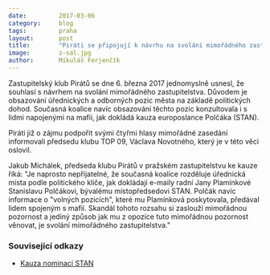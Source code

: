 ```yaml
---
date:         2017-03-06
category:     blog
tags:         praha
layout:       post
title:        "Piráti se připojují k návrhu na svolání mimořádného zastupitelstva kvůli ovlivňování výběrových řízení v Praze mafiánskými strukturami." 
image:        z-sal.jpg
author:       Mikuláš Ferjenčík
---
```


Zastupitelský klub Pirátů se dne 6. března 2017 jednomyslně usnesl, že souhlasí s návrhem na svolání mimořádného zastupitelstva. Důvodem je obsazování úřednických a odborných pozic města na základě politických dohod. Současná koalice navíc obsazování těchto pozic konzultovala i s lidmi napojenými na mafii, jak dokládá kauza europoslance Polčáka (STAN). 

Piráti již o zájmu podpořit svými čtyřmi hlasy mimořádné zasedání informovali předsedu klubu TOP 09, Václava Novotného, který je v této věci oslovil. 

Jakub Michálek, předseda klubu Pirátů v pražském zastupitelstvu ke kauze říká: "Je naprosto nepřijatelné, že současná koalice rozděluje úřednická místa podle politického klíče, jak dokládají e-maily radní Jany Plamínkové Stanislavu Polčákovi, bývalému místopředsedovi STAN. Polčák navíc informace o "volných pozicích", které mu Plamínková poskytovala, předával lidem spojeným s mafií. Skandál tohoto rozsahu si zaslouží mimořádnou pozornost a jediný způsob jak mu z opozice tuto mimořádnou pozornost věnovat, je svolání mimořádného zastupitelstva."

### Související odkazy

* [Kauza nominací STAN](http://www.rozhlas.cz/zpravy/domaci/_zprava/starostum-a-nezavislym-radi-krejciruv-muz-resi-s-nim-personalni-nominace--1702509)
